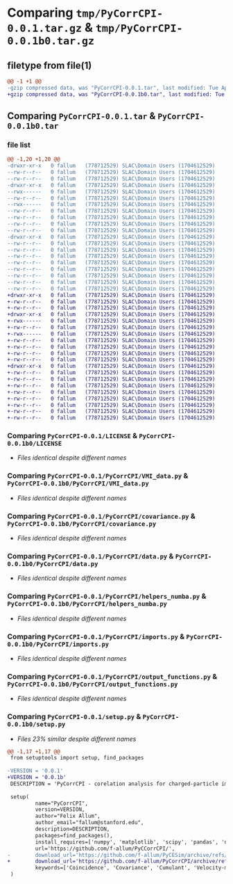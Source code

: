 # Comparing `tmp/PyCorrCPI-0.0.1.tar.gz` & `tmp/PyCorrCPI-0.0.1b0.tar.gz`

## filetype from file(1)

```diff
@@ -1 +1 @@
-gzip compressed data, was "PyCorrCPI-0.0.1.tar", last modified: Tue Apr 23 17:42:06 2024, max compression
+gzip compressed data, was "PyCorrCPI-0.0.1b0.tar", last modified: Tue Apr 23 17:49:37 2024, max compression
```

## Comparing `PyCorrCPI-0.0.1.tar` & `PyCorrCPI-0.0.1b0.tar`

### file list

```diff
@@ -1,20 +1,20 @@
-drwxr-xr-x   0 fallum   (778712529) SLAC\Domain Users (1704612529)        0 2024-04-23 17:42:06.572470 PyCorrCPI-0.0.1/
--rw-r--r--   0 fallum   (778712529) SLAC\Domain Users (1704612529)    35149 2024-04-23 17:19:14.000000 PyCorrCPI-0.0.1/LICENSE
--rw-r--r--   0 fallum   (778712529) SLAC\Domain Users (1704612529)      450 2024-04-23 17:42:06.572189 PyCorrCPI-0.0.1/PKG-INFO
-drwxr-xr-x   0 fallum   (778712529) SLAC\Domain Users (1704612529)        0 2024-04-23 17:42:06.568714 PyCorrCPI-0.0.1/PyCorrCPI/
--rwx------   0 fallum   (778712529) SLAC\Domain Users (1704612529)     8288 2024-04-19 18:42:34.000000 PyCorrCPI-0.0.1/PyCorrCPI/VMI_data.py
--rw-r--r--   0 fallum   (778712529) SLAC\Domain Users (1704612529)      130 2024-04-23 17:22:50.000000 PyCorrCPI-0.0.1/PyCorrCPI/__init__.py
--rwx------   0 fallum   (778712529) SLAC\Domain Users (1704612529)    38502 2024-04-23 17:22:44.000000 PyCorrCPI-0.0.1/PyCorrCPI/covariance.py
--rw-r--r--   0 fallum   (778712529) SLAC\Domain Users (1704612529)     8288 2024-04-23 17:22:38.000000 PyCorrCPI-0.0.1/PyCorrCPI/data.py
--rw-r--r--   0 fallum   (778712529) SLAC\Domain Users (1704612529)     2813 2024-04-19 17:49:13.000000 PyCorrCPI-0.0.1/PyCorrCPI/helpers_numba.py
--rw-r--r--   0 fallum   (778712529) SLAC\Domain Users (1704612529)      694 2024-04-19 21:23:08.000000 PyCorrCPI-0.0.1/PyCorrCPI/imports.py
--rw-r--r--   0 fallum   (778712529) SLAC\Domain Users (1704612529)     5765 2024-04-23 17:22:53.000000 PyCorrCPI-0.0.1/PyCorrCPI/output_functions.py
-drwxr-xr-x   0 fallum   (778712529) SLAC\Domain Users (1704612529)        0 2024-04-23 17:42:06.571681 PyCorrCPI-0.0.1/PyCorrCPI.egg-info/
--rw-r--r--   0 fallum   (778712529) SLAC\Domain Users (1704612529)      450 2024-04-23 17:42:06.000000 PyCorrCPI-0.0.1/PyCorrCPI.egg-info/PKG-INFO
--rw-r--r--   0 fallum   (778712529) SLAC\Domain Users (1704612529)      354 2024-04-23 17:42:06.000000 PyCorrCPI-0.0.1/PyCorrCPI.egg-info/SOURCES.txt
--rw-r--r--   0 fallum   (778712529) SLAC\Domain Users (1704612529)        1 2024-04-23 17:42:06.000000 PyCorrCPI-0.0.1/PyCorrCPI.egg-info/dependency_links.txt
--rw-r--r--   0 fallum   (778712529) SLAC\Domain Users (1704612529)       36 2024-04-23 17:42:06.000000 PyCorrCPI-0.0.1/PyCorrCPI.egg-info/requires.txt
--rw-r--r--   0 fallum   (778712529) SLAC\Domain Users (1704612529)       10 2024-04-23 17:42:06.000000 PyCorrCPI-0.0.1/PyCorrCPI.egg-info/top_level.txt
--rw-r--r--   0 fallum   (778712529) SLAC\Domain Users (1704612529)       85 2024-04-23 17:23:41.000000 PyCorrCPI-0.0.1/README.md
--rw-r--r--   0 fallum   (778712529) SLAC\Domain Users (1704612529)       38 2024-04-23 17:42:06.572601 PyCorrCPI-0.0.1/setup.cfg
--rw-r--r--   0 fallum   (778712529) SLAC\Domain Users (1704612529)      661 2024-04-23 17:16:55.000000 PyCorrCPI-0.0.1/setup.py
+drwxr-xr-x   0 fallum   (778712529) SLAC\Domain Users (1704612529)        0 2024-04-23 17:49:37.002097 PyCorrCPI-0.0.1b0/
+-rw-r--r--   0 fallum   (778712529) SLAC\Domain Users (1704612529)    35149 2024-04-23 17:19:14.000000 PyCorrCPI-0.0.1b0/LICENSE
+-rw-r--r--   0 fallum   (778712529) SLAC\Domain Users (1704612529)      454 2024-04-23 17:49:37.001704 PyCorrCPI-0.0.1b0/PKG-INFO
+drwxr-xr-x   0 fallum   (778712529) SLAC\Domain Users (1704612529)        0 2024-04-23 17:49:36.995503 PyCorrCPI-0.0.1b0/PyCorrCPI/
+-rwx------   0 fallum   (778712529) SLAC\Domain Users (1704612529)     8288 2024-04-19 18:42:34.000000 PyCorrCPI-0.0.1b0/PyCorrCPI/VMI_data.py
+-rw-r--r--   0 fallum   (778712529) SLAC\Domain Users (1704612529)      130 2024-04-23 17:22:50.000000 PyCorrCPI-0.0.1b0/PyCorrCPI/__init__.py
+-rwx------   0 fallum   (778712529) SLAC\Domain Users (1704612529)    38502 2024-04-23 17:22:44.000000 PyCorrCPI-0.0.1b0/PyCorrCPI/covariance.py
+-rw-r--r--   0 fallum   (778712529) SLAC\Domain Users (1704612529)     8288 2024-04-23 17:22:38.000000 PyCorrCPI-0.0.1b0/PyCorrCPI/data.py
+-rw-r--r--   0 fallum   (778712529) SLAC\Domain Users (1704612529)     2813 2024-04-19 17:49:13.000000 PyCorrCPI-0.0.1b0/PyCorrCPI/helpers_numba.py
+-rw-r--r--   0 fallum   (778712529) SLAC\Domain Users (1704612529)      694 2024-04-19 21:23:08.000000 PyCorrCPI-0.0.1b0/PyCorrCPI/imports.py
+-rw-r--r--   0 fallum   (778712529) SLAC\Domain Users (1704612529)     5765 2024-04-23 17:22:53.000000 PyCorrCPI-0.0.1b0/PyCorrCPI/output_functions.py
+drwxr-xr-x   0 fallum   (778712529) SLAC\Domain Users (1704612529)        0 2024-04-23 17:49:37.001139 PyCorrCPI-0.0.1b0/PyCorrCPI.egg-info/
+-rw-r--r--   0 fallum   (778712529) SLAC\Domain Users (1704612529)      454 2024-04-23 17:49:36.000000 PyCorrCPI-0.0.1b0/PyCorrCPI.egg-info/PKG-INFO
+-rw-r--r--   0 fallum   (778712529) SLAC\Domain Users (1704612529)      354 2024-04-23 17:49:36.000000 PyCorrCPI-0.0.1b0/PyCorrCPI.egg-info/SOURCES.txt
+-rw-r--r--   0 fallum   (778712529) SLAC\Domain Users (1704612529)        1 2024-04-23 17:49:36.000000 PyCorrCPI-0.0.1b0/PyCorrCPI.egg-info/dependency_links.txt
+-rw-r--r--   0 fallum   (778712529) SLAC\Domain Users (1704612529)       36 2024-04-23 17:49:36.000000 PyCorrCPI-0.0.1b0/PyCorrCPI.egg-info/requires.txt
+-rw-r--r--   0 fallum   (778712529) SLAC\Domain Users (1704612529)       10 2024-04-23 17:49:36.000000 PyCorrCPI-0.0.1b0/PyCorrCPI.egg-info/top_level.txt
+-rw-r--r--   0 fallum   (778712529) SLAC\Domain Users (1704612529)       85 2024-04-23 17:23:41.000000 PyCorrCPI-0.0.1b0/README.md
+-rw-r--r--   0 fallum   (778712529) SLAC\Domain Users (1704612529)       38 2024-04-23 17:49:37.002259 PyCorrCPI-0.0.1b0/setup.cfg
+-rw-r--r--   0 fallum   (778712529) SLAC\Domain Users (1704612529)      664 2024-04-23 17:49:22.000000 PyCorrCPI-0.0.1b0/setup.py
```

### Comparing `PyCorrCPI-0.0.1/LICENSE` & `PyCorrCPI-0.0.1b0/LICENSE`

 * *Files identical despite different names*

### Comparing `PyCorrCPI-0.0.1/PyCorrCPI/VMI_data.py` & `PyCorrCPI-0.0.1b0/PyCorrCPI/VMI_data.py`

 * *Files identical despite different names*

### Comparing `PyCorrCPI-0.0.1/PyCorrCPI/covariance.py` & `PyCorrCPI-0.0.1b0/PyCorrCPI/covariance.py`

 * *Files identical despite different names*

### Comparing `PyCorrCPI-0.0.1/PyCorrCPI/data.py` & `PyCorrCPI-0.0.1b0/PyCorrCPI/data.py`

 * *Files identical despite different names*

### Comparing `PyCorrCPI-0.0.1/PyCorrCPI/helpers_numba.py` & `PyCorrCPI-0.0.1b0/PyCorrCPI/helpers_numba.py`

 * *Files identical despite different names*

### Comparing `PyCorrCPI-0.0.1/PyCorrCPI/imports.py` & `PyCorrCPI-0.0.1b0/PyCorrCPI/imports.py`

 * *Files identical despite different names*

### Comparing `PyCorrCPI-0.0.1/PyCorrCPI/output_functions.py` & `PyCorrCPI-0.0.1b0/PyCorrCPI/output_functions.py`

 * *Files identical despite different names*

### Comparing `PyCorrCPI-0.0.1/setup.py` & `PyCorrCPI-0.0.1b0/setup.py`

 * *Files 23% similar despite different names*

```diff
@@ -1,17 +1,17 @@
 from setuptools import setup, find_packages
 
-VERSION = '0.0.1' 
+VERSION = '0.0.1b' 
 DESCRIPTION = 'PyCorrCPI - corelation analysis for charged-particle imaging experiments'
 
 setup(
         name="PyCorrCPI", 
         version=VERSION,
         author="Felix Allum",
         author_email="fallum@stanford.edu",
         description=DESCRIPTION,
         packages=find_packages(),
         install_requires=['numpy', 'matplotlib', 'scipy', 'pandas', 'numba'],
         url='https://github.com/f-allum/PyCCorrCPI/',
-        download_url='https://github.com/f-allum/PyCESim/archive/refs/tags/v0.0.1.tar.gz',
+        download_url='https://github.com/f-allum/PyCorrCPI/archive/refs/tags/v0.0.1.tar.gz',
         keywords=['Coincidence', 'Covariance', 'Cumulant', 'Velocity-map Imaging']
 )
```


